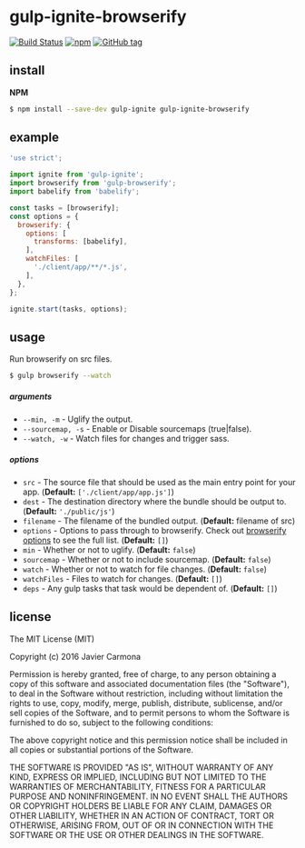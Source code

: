 # gulp-ignite-browserify

[![Build Status](https://travis-ci.org/jscarmona/gulp-ignite-browserify.svg?branch=master)](https://travis-ci.org/jscarmona/gulp-ignite-browserify)
[![npm](https://img.shields.io/npm/dt/gulp-ignite-browserify.svg?maxAge=2592000)]()
[![GitHub tag](https://img.shields.io/github/release/jscarmona/gulp-ignite-browserify.svg?maxAge=2592000)]()

## install

**NPM**

```bash
$ npm install --save-dev gulp-ignite gulp-ignite-browserify
```

## example

```js
'use strict';

import ignite from 'gulp-ignite';
import browserify from 'gulp-browserify';
import babelify from 'babelify';

const tasks = [browserify];
const options = {
  browserify: {
    options: [
      transforms: [babelify],
    ],
    watchFiles: [
      './client/app/**/*.js',
    ],
  },
};

ignite.start(tasks, options);

```

## usage

Run browserify on src files.

```bash
$ gulp browserify --watch
```

##### arguments
- `--min, -m` - Uglify the output.
- `--sourcemap, -s` - Enable or Disable sourcemaps (true|false).
- `--watch, -w` - Watch files for changes and trigger sass.

##### options
- `src` - The source file that should be used as the main entry point for your app. (**Default:** `['./client/app/app.js']`)
- `dest` - The destination directory where the bundle should be output to. (**Default:** `'./public/js'`)
- `filename` - The filename of the bundled output. (**Default:** filename of src)
- `options` - Options to pass through to browserify. Check out [browserify options](https://github.com/substack/node-browserify#browserifyfiles--opts) to see the full list. (**Default:** `[]`)
- `min` - Whether or not to uglify. (**Default:** `false`)
- `sourcemap` - Whether or not to include sourcemap. (**Default:** `false`)
- `watch` - Whether or not to watch for file changes. (**Default:** `false`)
- `watchFiles` - Files to watch for changes. (**Default:** `[]`)
- `deps` - Any gulp tasks that task would be dependent of. (**Default:** `[]`)

## license

The MIT License (MIT)

Copyright (c) 2016 Javier Carmona

Permission is hereby granted, free of charge, to any person obtaining a copy
of this software and associated documentation files (the "Software"), to deal
in the Software without restriction, including without limitation the rights
to use, copy, modify, merge, publish, distribute, sublicense, and/or sell
copies of the Software, and to permit persons to whom the Software is
furnished to do so, subject to the following conditions:

The above copyright notice and this permission notice shall be included in
all copies or substantial portions of the Software.

THE SOFTWARE IS PROVIDED "AS IS", WITHOUT WARRANTY OF ANY KIND, EXPRESS OR
IMPLIED, INCLUDING BUT NOT LIMITED TO THE WARRANTIES OF MERCHANTABILITY,
FITNESS FOR A PARTICULAR PURPOSE AND NONINFRINGEMENT. IN NO EVENT SHALL THE
AUTHORS OR COPYRIGHT HOLDERS BE LIABLE FOR ANY CLAIM, DAMAGES OR OTHER
LIABILITY, WHETHER IN AN ACTION OF CONTRACT, TORT OR OTHERWISE, ARISING FROM,
OUT OF OR IN CONNECTION WITH THE SOFTWARE OR THE USE OR OTHER DEALINGS IN
THE SOFTWARE.
